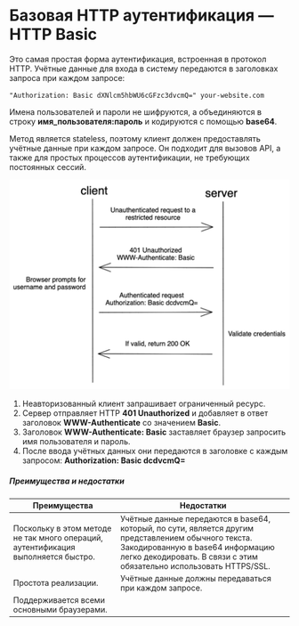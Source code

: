# Базовая HTTP аутентификация — HTTP Basic

Это самая простая форма аутентификация, встроенная в протокол HTTP. Учётные данные для входа в систему передаются в заголовках запроса при каждом запросе:

```
"Authorization: Basic dXNlcm5hbWU6cGFzc3dvcmQ=" your-website.com
```

Имена пользователей и пароли не шифруются, а объединяются в строку **имя_пользователя:пароль** и кодируются с помощью **base64**.

Метод является stateless, поэтому клиент должен предоставлять учётные данные при каждом запросе. Он подходит для вызовов API, а также для простых процессов аутентификации, не требующих постоянных сессий.

![](../../media/auth/webAuth/httpBasic.png)

1. Неавторизованный клиент запрашивает ограниченный ресурс.
2. Сервер отправляет HTTP **401 Unauthorized** и добавляет в ответ заголовок **WWW-Authenticate** со значением **Basic**.
3. Заголовок **WWW-Authenticate: Basic** заставляет браузер запросить имя пользователя и пароль.
4. После ввода учётных данных они передаются в заголовке с каждым запросом: **Authorization: Basic dcdvcmQ=**
##### Преимущества и недостатки

| Преимущества                                                                      | Недостатки                                                                                                                                                                                                      |
| --------------------------------------------------------------------------------- | --------------------------------------------------------------------------------------------------------------------------------------------------------------------------------------------------------------- |
| Поскольку в этом методе не так много операций, аутентификация выполняется быстро. | Учётные данные передаются в base64, который, по сути, является другим представлением обычного текста. Закодированную в base64 информацию легко декодировать. В связи с этим обязательно использовать HTTPS/SSL. |
| Простота реализации.                                                              | Учётные данные должны передаваться при каждом запросе.                                                                                                                                                          |
| Поддерживается всеми основными браузерами.                                        |                                                                                                                                                                                                                 |

